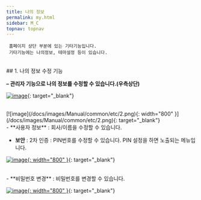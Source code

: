 ```yaml
---
title: 나의 정보
permalink: my.html
sidebar: M_C
topnav: topnav
---
```


     홈페이지 상단 부분에 있는 기타기능입니다.
     기타기능에는 나의정보, 테마설정 등이 있습니다.

<br />
## 1. 나의 정보 수정 기능

**– 관리자 기능으로 나의 정보를 수정할 수 있습니다.(우측상단)**

[![image](/docs/images/Manual/common/etc/1.png)](/docs/images/Manual/common/etc/1.png){: target="_blank"}

<br />
[![image](/docs/images/Manual/common/etc/2.png){: width="800" }](/docs/images/Manual/common/etc/2.png){: target="_blank"}

<br />
- **사용자 정보** : 회사/이름을 수정할 수 있습니다.

- **보안** : 2차 인증 : PIN번호를 수정할 수 있습니다. PIN 설정을 하면 노출되는 메뉴입니다.

[![image](/docs/images/Manual/common/etc/3.png){: width="800" }](/docs/images/Manual/common/etc/3.png){: target="_blank"}

<br />
- **비밀번호 변경** : 비밀번호를 변경할 수 있습니다.

[![image](/docs/images/Manual/common/etc/4.png){: width="800" }](/docs/images/Manual/common/etc/4.png){: target="_blank"}

